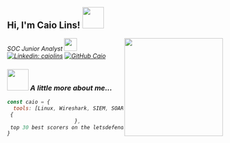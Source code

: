 
<h2> Hi, I'm Caio Lins! <img src="https://i.pinimg.com/originals/70/84/c6/7084c682f10716fcaf0469b550a92b6a.gif" width="50"></h2>
<img align='right' src="https://media.tenor.com/psQzFHIko4MAAAAe/study-anime.png" width="230">
<p><em>SOC Junior Analyst </a><img src="https://media.giphy.com/media/fYSnHlufseco8Fh93Z/giphy.gif" width="30"

[![Linkedin: caiolins](https://img.shields.io/badge/-caiolins-blue?style=flat-square&logo=Linkedin&logoColor=white&link=https://www.linkedin.com/in/caio-lins-090/)](https://www.linkedin.com/in/caio-lins090/)
[![GitHub Caio](https://img.shields.io/github/followers/caio?label=follow&style=social)](https://github.com/Caio-bitLins)


### <img src="https://media.giphy.com/media/VgCDAzcKvsR6OM0uWg/giphy.gif" width="50"> A little more about me...  

```javascript
const caio = {
  tools: [Linux, Wireshark, SIEM, SOAR, EDR, XDR],
 {
                      },
 top 30 best scorers on the letsdefend defense platform 🏆
}
```

